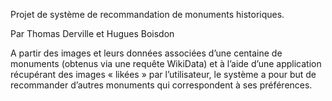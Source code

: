   Projet de système de recommandation de monuments historiques. 

  Par Thomas Derville et Hugues Boisdon

  A partir des images et leurs données associées d’une centaine de monuments (obtenus via une requête WikiData) et à l’aide d’une application récupérant des images « likées » par l’utilisateur, le système a pour but de recommander d’autres monuments qui correspondent à ses préférences.
